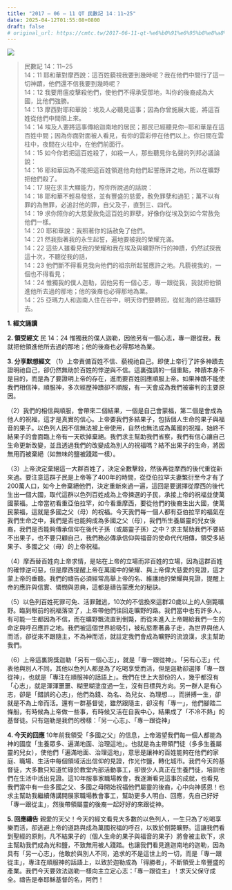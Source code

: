 ```yaml
---
title: "2017 – 06 – 11 QT 民數記 14：11~25"
date: 2025-04-12T01:55:08+0800
draft: false
# original_url: https://cmtc.tw/2017-06-11-qt-%e6%b0%91%e6%95%b8%e8%a8%98-14%ef%bc%9a1125
---
```


![](/images/qt.jpg)
> 民數記 14：11\~25  
> 14：11 耶和華對摩西說：這百姓藐視我要到幾時呢？我在他們中間行了這一切神蹟，他們還不信我要到幾時呢？  
> 14：12 我要用瘟疫擊殺他們，使他們不得承受那地，叫你的後裔成為大國，比他們強勝。  
> 14：13 摩西對耶和華說：埃及人必聽見這事；因為你曾施展大能，將這百姓從他們中間領上來。  
> 14：14 埃及人要將這事傳給迦南地的居民；那民已經聽見你─耶和華是在這百姓中間；因為你面對面被人看見，有你的雲彩停在他們以上。你日間在雲柱中，夜間在火柱中，在他們前面行。  
> 14：15 如今你若把這百姓殺了，如殺一人，那些聽見你名聲的列邦必議論說：  
> 14：16 耶和華因為不能把這百姓領進他向他們起誓應許之地，所以在曠野把他們殺了。  
> 14：17 現在求主大顯能力，照你所說過的話說：  
> 14：18 耶和華不輕易發怒，並有豐盛的慈愛，赦免罪孽和過犯；萬不以有罪的為無罪，必追討他的罪，自父及子，直到三、四代。  
> 14：19 求你照你的大慈愛赦免這百姓的罪孽，好像你從埃及到如今常赦免他們一樣。  
> 14：20 耶和華說：我照著你的話赦免了他們。  
> 14：21 然我指著我的永生起誓，遍地要被我的榮耀充滿。  
> 14：22 這些人雖看見我的榮耀和我在埃及與曠野所行的神蹟，仍然試探我這十次，不聽從我的話，  
> 14：23 他們斷不得看見我向他們的祖宗所起誓應許之地。凡藐視我的，一個也不得看見；  
> 14：24 惟獨我的僕人迦勒，因他另有一個心志，專一跟從我，我就把他領進他所去過的那地；他的後裔也必得那地為業。  
> 14：25 亞瑪力人和迦南人住在谷中，明天你們要轉回，從紅海的路往曠野去。

**1. 經文誦讀**

**2. 領受經文**
民 14：24 惟獨我的僕人迦勒，因他另有一個心志，專一跟從我，我就把他領進他所去過的那地；他的後裔也必得那地為業。

**3. 分享默想經文**
（1）上帝責備百姓不信、藐視祂自己。即使上帝行了許多神蹟去證明祂自己，卻仍然無助於百姓的悖逆與不信。這裏強調的一個重點，神蹟本身不是目的，而是為了要證明上帝的存在，進而要百姓回應順服上帝。如果神蹟不能使我們相信神，順服神，多次經歷神蹟卻不順服，有一天會成為我們被審判的主要原因。

（2）我們的相信與順服，會帶來二個結果，一個是自己會蒙福，第二個是會成為他人的祝福，這才是真實的信心。上帝要我們多結果子，包括個人生命的果子與福音的果子。以色列人因不信無法被上帝使用，自然也無法成為萬國的祝福，始終不結果子的會面臨上帝有一天砍掉棄絕。我們求主幫助我們省察，我們有信心讓自己生命更新改變，並且透過我們的改變成為別人的祝福嗎？結不出果子的生命，將因無用而被棄絕（如無味的鹽被踐踏一樣）。

（3）上帝決定棄絕這一大群百姓了，決定全數擊殺，然後再從摩西的後代重從新來過。要注意這群子民是上帝等了400年的時間，從亞伯拉罕夫妻繁衍至今才有了200萬人口，如今上帝棄絕他們，決定重新來過一遍，這回是要選擇從摩西的後代生出一個大國，取代這群以色列百姓成為上帝揀選的子民，承接上帝的祝福並使萬國蒙福。上帝當初看重亞伯拉罕，如今看重摩西，要從他們的後裔生出大國，使萬民蒙福，這就是多國之父（母）的祝福。今天我們每一個人都有亞伯拉罕的福氣在我們生命之中，我們是否也能夠成為多國之父（母），我們所生養屬靈的兒女後裔，我們是否能夠傳承信仰在後代子孫（或屬靈子孫）之中？求主幫助我們不要結不出果子，也不要只顧自己，我們務必傳承信仰與福音的使命代代相傳，領受多結果子、多國之父（母）的上帝祝福。

（4）摩西替百姓向上帝求情，是站在上帝的立場而非百姓的立場，因為這群百姓的確悖逆可惡，但是摩西提醒上帝在萬國中的榮耀、與上帝偉大慈愛的見證，這才蒙上帝的垂聽。我們的禱告必須經常高舉上帝的名、維護祂的榮耀與見證，提醒上帝的應許與信實、憐憫與恩典，這都是禱告蒙應允的秘訣。

（5）以色列百姓死罪可免、活罪難逃，10次的不信換來這群20歲以上的人倒斃曠野。臨到眼前的祝福落空了，上帝帶他們往回走曠野的路。我們當中也有許多人，有可能一生都因為不信，而在曠野飄流直到倒斃，而從未進入上帝賜給我們一生的命定與呼召應許之地。我們被這個世界給吸引，被私慾牽著鼻子走，為世界與他人而活，卻從來不跟隨主，不為神而活，就註定我們會成為曠野的流浪漢，求主幫助我們。

（6）上帝這裏誇獎迦勒「另有一個心志」，就是「專一跟從神」。「另有心志」代表他與別人不同，其他以色列人都是為了吃喝享受而活，但是迦勒卻選擇「專一跟從神」，也就是「專注在順服神的話語上」。我們在世上大部份的人，幾乎都沒有「心志」，就是渾渾噩噩、糊里糊塗度過一生，沒有目標與方向。另一群人是有心志，卻是「錯誤的心志」，他們為錢、為名、為兒女、為理想…，而拼搏一生，卻就是不為上帝而活。還有一群基督徒，雖然跟隨主，卻沒有「專一」，他們腳踏二條船，有時候為上帝做一些事，有時候又活在自我中心，結果成了「不冷不熱」的基督徒。只有迦勒是我們的榜樣：「另一心志」、「專一跟從神」

**4. 今天的回應**
10年前我領受「多國之父」的信息，上帝渴望我們每一個人都能為神的國度「生養眾多、遍滿地面、治理這地」。也就是為主帶領門徒（多多生養屬靈的兒女），使他們「遍滿地面、治理這地」，意思是讓神的百姓能夠在他們的家庭、職場、生活中每個領域活出信仰的見證，作光作鹽，轉化城市。我們今天的基督徒，大多數只知道忙碌於教堂內部活動事工，卻很少人真正在生養門徒，培訓他們在生活中活出見證。這10年服事家職場教會，我逐漸看見這事的成就，也看見我們當中有一些多國之父、多國之母開始祝福他們屬靈的後裔，心中向神感恩！也求主幫助我繼續傳講開展家職場教會事工，幫助更多人明白、回應，先自己好好「專一跟從主」，然後帶領屬靈的後裔一起好好的來跟從神。

**5. 回應禱告**
親愛的天父！今天的經文看見大多數的以色列人，一生只為了吃喝享樂而活，卻逃避上帝的道路與成為萬國祝福的呼召，以致於倒斃曠野。這讓我們看到聖經的原則，凡不結果子的（個人生命的果子與福音的果子）將會被主砍下，求主幫助我們成為光和鹽，不致無用被人踐踏。也讓我們看見進迦南地的迦勒，因為具有「另一心志」，他敢於與別人不同，追求的不是這世上的一切，而是「專一跟從主」，專注在順服神的話語上，以致於迦勒成為「得勝者」，不斷領受上帝豐盛的產業。我們今天要效法迦勒一樣向主立定心志：「專一跟從主」！求天父保守成全。禱告是奉耶穌基督的名，阿們！
